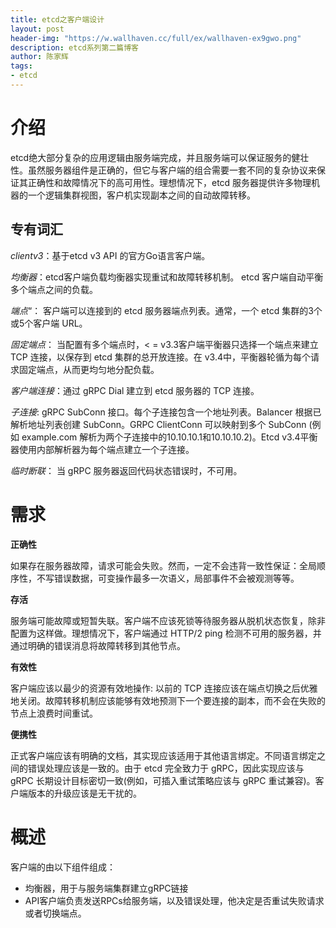 ```yaml
---
title: etcd之客户端设计
layout: post
header-img: "https://w.wallhaven.cc/full/ex/wallhaven-ex9gwo.png"
description: etcd系列第二篇博客
author: 陈家辉
tags:
- etcd
---
```


# 介绍
etcd绝大部分复杂的应用逻辑由服务端完成，并且服务端可以保证服务的健壮性。虽然服务器组件是正确的，但它与客户端的组合需要一套不同的复杂协议来保证其正确性和故障情况下的高可用性。理想情况下，etcd 服务器提供许多物理机器的一个逻辑集群视图，客户机实现副本之间的自动故障转移。

## 专有词汇

*clientv3*：基于etcd v3 API 的官方Go语言客户端。

*均衡器*：etcd客户端负载均衡器实现重试和故障转移机制。 etcd 客户端自动平衡多个端点之间的负载。

*端点*“： 客户端可以连接到的 etcd 服务器端点列表。通常，一个 etcd 集群的3个或5个客户端 URL。

*固定端点*： 当配置有多个端点时，< = v3.3客户端平衡器只选择一个端点来建立 TCP 连接，以保存到 etcd 集群的总开放连接。在 v3.4中，平衡器轮循为每个请求固定端点，从而更均匀地分配负载。

*客户端连接*：通过 gRPC Dial 建立到 etcd 服务器的 TCP 连接。

*子连接*: gRPC SubConn 接口。每个子连接包含一个地址列表。Balancer 根据已解析地址列表创建 SubConn。GRPC ClientConn 可以映射到多个 SubConn (例如 example.com 解析为两个子连接中的10.10.10.1和10.10.10.2)。Etcd v3.4平衡器使用内部解析器为每个端点建立一个子连接。

*临时断联*： 当 gRPC 服务器返回代码状态错误时，不可用。

# 需求

**正确性**

如果存在服务器故障，请求可能会失败。然而，一定不会违背一致性保证：全局顺序性，不写错误数据，可变操作最多一次语义，局部事件不会被观测等等。

**存活**

服务端可能故障或短暂失联。客户端不应该死锁等待服务器从脱机状态恢复，除非配置为这样做。理想情况下，客户端通过 HTTP/2 ping 检测不可用的服务器，并通过明确的错误消息将故障转移到其他节点。

**有效性**

客户端应该以最少的资源有效地操作: 以前的 TCP 连接应该在端点切换之后优雅地关闭。故障转移机制应该能够有效地预测下一个要连接的副本，而不会在失败的节点上浪费时间重试。

**便携性**

正式客户端应该有明确的文档，其实现应该适用于其他语言绑定。不同语言绑定之间的错误处理应该是一致的。由于 etcd 完全致力于 gRPC，因此实现应该与 gRPC 长期设计目标密切一致(例如，可插入重试策略应该与 gRPC 重试兼容)。客户端版本的升级应该是无干扰的。

# 概述

客户端的由以下组件组成：

* 均衡器，用于与服务端集群建立gRPC链接
* API客户端负责发送RPCs给服务端，以及错误处理，他决定是否重试失败请求或者切换端点。